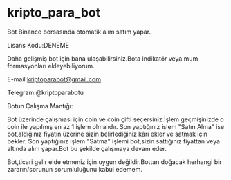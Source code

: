 # kripto_para_bot
Bot Binance borsasında otomatik alım satım yapar. 

Lisans Kodu:DENEME

Daha gelişmiş bot için bana ulaşabilirsiniz.Bota indikatör veya mum formasyonları ekleyebiliyorum. 

E-mail:kriptoparabot@gmail.com

Telegram:@kriptoparabotu

Botun Çalışma Mantığı:

Bot üzerinde çalışması için coin ve coin çifti seçersiniz.İşlem geçmişinizde o coin ile yapılmış en az 1 işlem olmalıdır.
Son yaptığınız işlem "Satın Alma" ise bot,aldığınız fiyatın üzerine sizin belirlediğiniz kârı ekler ve satmak için bekler.
Son yaptığınız işlem "Satma" işlemi bot,sizin sattığınız fiyattan veya altında alım yapar.Bot bu şekilde çalışmaya devam eder.

Bot,ticari gelir elde etmeniz için uygun değildir.Bottan doğacak herhangi bir zararın/sorunun sorumluluğunu kabul edemem.
